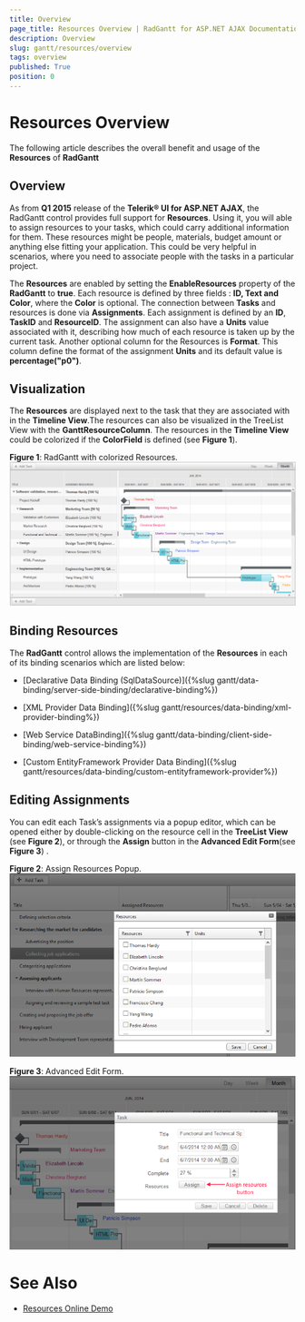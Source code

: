 ```yaml
---
title: Overview
page_title: Resources Overview | RadGantt for ASP.NET AJAX Documentation
description: Overview
slug: gantt/resources/overview
tags: overview
published: True
position: 0
---
```


# Resources Overview

The following article describes the overall benefit and usage of the **Resources** of **RadGantt**

## Overview

As from **Q1 2015** release of the **Telerik® UI for ASP.NET AJAX**, the RadGantt control provides full support for **Resources**. Using it, you will able to assign resources to your tasks, which could carry additional information for them. These resources might be people, materials, budget amount or anything else fitting your application. This could be very helpful in scenarios, where you need to associate people with the tasks in a particular project.

The **Resources** are enabled by setting the **EnableResources** property of the **RadGantt** to **true**. Each resource is defined by three fields : **ID, Text and Color**, where the **Color** is optional. The connection between **Tasks** and resources is done via **Assignments**. Each assignment is defined by an **ID**, **TaskID** and **ResourceID**. The assignment can also have a **Units** value associated with it, describing how much of each resource is taken up by the current task. Another optional column for the Resources is **Format**. This column define the format of the assignment **Units** and its default value is **percentage("p0")**.

## Visualization

The **Resources** are displayed next to the task that they are associated with in the **Timeline View**.The resources can also be visualized in the TreeList View with the **GanttResourceColumn**. The resources in the **Timeline View** could be colorized if the **ColorField** is defined (see **Figure 1**).

**Figure 1**: RadGantt with colorized Resources.![gantt-resources](images/gantt-resources.png)

## Binding Resources

The **RadGantt** control allows the implementation of the **Resources** in each of its binding scenarios which are listed below:

* [Declarative Data Binding (SqlDataSource)]({%slug gantt/data-binding/server-side-binding/declarative-binding%})

* [XML Provider Data Binding]({%slug gantt/resources/data-binding/xml-provider-binding%})

* [Web Service DataBinding]({%slug gantt/data-binding/client-side-binding/web-service-binding%})

* [Custom EntityFramework Provider Data Binding]({%slug gantt/resources/data-binding/custom-entityframework-provider%})

## Editing Assignments

You can edit each Task’s assignments via a popup editor, which can be opened either by double-clicking on the resource cell in the **TreeList View** (see **Figure 2**), or through the **Assign** button in the **Advanced Edit Form**(see **Figure 3**) .

**Figure 2**: Assign Resources Popup.![gantt-resources-assign 1](images/gantt-resources-assign1.png)

**Figure 3**: Advanced Edit Form.![gantt-resources-assign 2](images/gantt-resources-assign2.png)

# See Also

 * [Resources Online Demo](http://demos.telerik.com/aspnet-ajax-beta/gantt/examples/functionality/resources/defaultcs.aspx)

